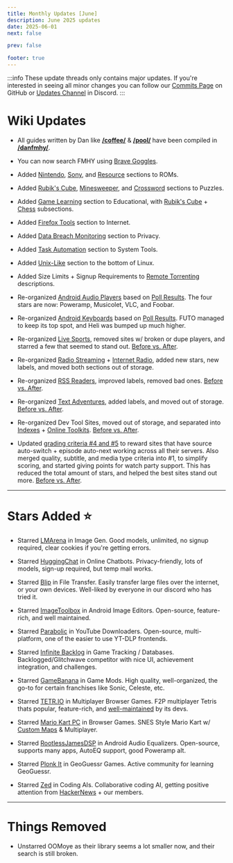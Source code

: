 ```yaml
---
title: Monthly Updates [June]
description: June 2025 updates
date: 2025-06-01
next: false

prev: false

footer: true
---
```


<Post authors="nbats"/>

:::info
These update threads only contains major updates. If you're interested
in seeing all minor changes you can follow our
[Commits Page](https://github.com/fmhy/FMHYedit/commits/main) on GitHub or
[Updates Channel](https://redd.it/17f8msf) in Discord.
:::

# Wiki Updates

- All guides written by Dan like **[/coffee/](https://rentry.co/coffeeguide)** & **[/pool/](https://rentry.co/poolguide)** have been compiled in **[/danfmhy/](https://rentry.co/danfmhy/)**. 

- You can now search FMHY using [Brave Goggles](https://github.com/fmhy/bookmarks?tab=readme-ov-file#goggle).

- Added [Nintendo](https://fmhy.net/gamingpiracyguide#nintendo-roms), [Sony](https://fmhy.net/gamingpiracyguide#sony-roms), and [Resource](https://fmhy.net/gamingpiracyguide#rom-resources) sections to ROMs.

- Added [Rubik's Cube](https://fmhy.net/gamingpiracyguide#rubiks-cube), [Minesweeper](https://fmhy.net/gamingpiracyguide#minesweeper), and [Crossword](https://fmhy.net/gamingpiracyguide#crossword-puzzles) sections to Puzzles.

- Added [Game Learning](https://fmhy.net/edupiracyguide#game-learning) section to Educational, with [Rubik's Cube](https://fmhy.net/edupiracyguide#rubiks-cube) + [Chess](https://fmhy.net/edupiracyguide#chess) subsections.

- Added [Firefox Tools](https://fmhy.net/internet-tools#firefox-tools) section to Internet. 

- Added [Data Breach Monitoring](https://fmhy.net/adblockvpnguide#data-breach-monitoring) section  to Privacy.

- Added [Task Automation](https://fmhy.net/system-tools#task-automation) section to System Tools.

- Added [Unix-Like](https://fmhy.net/linuxguide#unix-like) section to the bottom of Linux.

- Added Size Limits + Signup Requirements to [Remote Torrenting](https://fmhy.net/torrentpiracyguide#remote-torrenting) descriptions.

- Re-organized [Android Audio Players](https://fmhy.net/android-iosguide#android-audio-players) based on [Poll Results](https://i.imgur.com/2FOFOth.png). The four stars are now: Poweramp, Musicolet, VLC, and Foobar.

- Re-organized [Android Keyboards](https://fmhy.net/android-iosguide#keyboard-tools) based on [Poll Results](https://i.imgur.com/OE8zsC0.png). FUTO managed to keep its top spot, and Heli was bumped up much higher.

- Re-organized [Live Sports](https://fmhy.net/video#live-sports), removed sites w/ broken or dupe players, and starred a few that seemed to stand out. [Before vs. After](https://i.imgur.com/eDioF9L.png).

- Re-organized [Radio Streaming](https://fmhy.net/audiopiracyguide#radio-streaming) + [Internet Radio](https://fmhy.net/audiopiracyguide#internet-radio), added new stars, new labels, and moved both sections out of storage.

- Re-organized [RSS Readers](https://fmhy.net/internet-tools#rss-readers), improved labels, removed bad ones. [Before vs. After](https://i.imgur.com/oAVEC6H.png).

- Re-organized [Text Adventures](https://fmhy.net/gamingpiracyguide#text-adventures), added labels, and moved out of storage. [Before vs. After](https://i.imgur.com/JrdEDC3.png).

- Re-organized Dev Tool Sites, moved out of storage, and separated into [Indexes](https://fmhy.net/devtools#dev-tool-indexes) + [Online Toolkits](https://fmhy.net/devtools#online-toolkits). [Before vs. After](https://i.imgur.com/JyJOW9v.png).

- Updated [grading criteria #4 and #5](https://github.com/fmhy/FMHY/wiki/Stream-Site-Grading) to reward sites that have source auto-switch + episode auto-next working across all their servers. Also merged quality, subtitle, and media type criteria into #1, to simplify scoring, and started giving points for watch party support. This has reduced the total amount of stars, and helped the best sites stand out more. [Before vs. After]( https://i.imgur.com/omYr1pQ.png).

***

# Stars Added ⭐

- Starred [LMArena](https://fmhy.net/ai#image-generation) in Image Gen. Good models, unlimited, no signup required, clear cookies if you're getting errors.

- Starred [HuggingChat](https://fmhy.net/ai#online-chatbots) in Online Chatbots. Privacy-friendly, lots of models, sign-up required, but temp mail works.

- Starred [Blip](https://fmhy.net/file-tools#file-transfer) in File Transfer. Easily transfer large files over the internet, or your own devices. Well-liked by everyone in our discord who has tried it.

- Starred [ImageToolbox](https://fmhy.net/android-iosguide#camera-tools) in Android Image Editors. Open-source, feature-rich, and well maintained.

- Starred [Parabolic](https://fmhy.net/social-media-tools#youtube-downloaders) in YouTube Downloaders. Open-source, multi-platform, one of the easier to use YT-DLP frontends.

- Starred [Infinite Backlog](https://fmhy.net/gaming-tools#tracking-databases) in Game Tracking / Databases. Backlogged/Glitchwave competitor with nice UI, achievement integration, and challenges.

- Starred [GameBanana](https://fmhy.net/gaming-tools#game-mods) in Game Mods. High quality, well-organized, the go-to for certain franchises like Sonic, Celeste, etc.

- Starred [TETR.IO](https://fmhy.net/gamingpiracyguide#party-multiplayer) in Multiplayer Browser Games. F2P multiplayer Tetris thats popular, feature-rich, and [well-maintained](https://tetr.io/about/patchnotes/) by its devs.

- Starred [Mario Kart PC](https://fmhy.net/gamingpiracyguide#browser-games) in Browser Games. SNES Style Mario Kart w/ [Custom Maps](https://mkpc.malahieude.net/creations.php) & Multiplayer.

- Starred [RootlessJamesDSP](https://fmhy.net/android-iosguide#android-audio) in Android Audio Equalizers. Open-source, supports many apps, AutoEQ support, good Poweramp alt.

- Starred [Plonk It](https://fmhy.net/gamingpiracyguide#geoguessr-games) in GeoGuessr Games. Active community for learning GeoGuessr.

- Starred [Zed](https://fmhy.net/ai#coding-ais) in Coding AIs. Collaborative coding AI, getting positive attention from [HackerNews](https://news.ycombinator.com/item?id=43959710) + our members.

***
 
# Things Removed

- Unstarred OOMoye as their library seems a lot smaller now, and their search is still broken.
